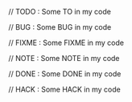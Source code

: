 // TODO : Some TO in my code 

// BUG : Some BUG in my code

// FIXME : Some FIXME in my code

// NOTE : Some NOTE in my code

// DONE : Some DONE in my code

// HACK : Some HACK in my code